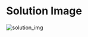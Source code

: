 # Solution Image 

![solution_img](https://github.com/Jeysiva-apjs/html-css-challenges/assets/126048586/28043b00-e11e-4c74-bbcb-abdd7e0a58e3)
